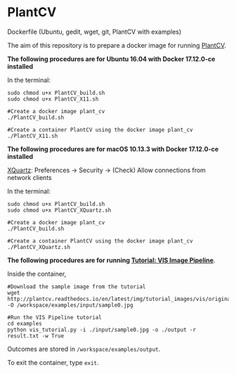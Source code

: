 # PlantCV
Dockerfile (Ubuntu, gedit, wget, git, PlantCV with examples)

The aim of this repository is to prepare a docker image for running [PlantCV](http://plantcv.readthedocs.io/en/latest/).

**The following procedures are for Ubuntu 16.04 with Docker 17.12.0-ce installed**

In the terminal:
```
sudo chmod u+x PlantCV_build.sh
sudo chmod u+x PlantCV_X11.sh 

#Create a docker image plant_cv
./PlantCV_build.sh 

#Create a container PlantCV using the docker image plant_cv
./PlantCV_X11.sh 
```
**The following procedures are for macOS 10.13.3 with Docker 17.12.0-ce installed**

[XQuartz](https://www.xquartz.org/): Preferences -> Security -> (Check) Allow connections from network clients

In the terminal:
```
sudo chmod u+x PlantCV_build.sh
sudo chmod u+x PlantCV_XQuartz.sh 

#Create a docker image plant_cv
./PlantCV_build.sh 

#Create a container PlantCV using the docker image plant_cv
./PlantCV_XQuartz.sh 
```
**The following procedures are for running [Tutorial: VIS Image Pipeline](http://plantcv.readthedocs.io/en/latest/vis_tutorial/)**. 

Inside the container, 
```
#Download the sample image from the tutorial
wget http://plantcv.readthedocs.io/en/latest/img/tutorial_images/vis/original_image.jpg -O /workspace/examples/input/sample0.jpg

#Run the VIS Pipeline tutorial
cd examples
python vis_tutorial.py -i ./input/sample0.jpg -o ./output -r result.txt -w True
```
Outcomes are stored in ```/workspace/examples/output```.

To exit the container, type ```exit```.
